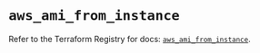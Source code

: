 # `aws_ami_from_instance`

Refer to the Terraform Registry for docs: [`aws_ami_from_instance`](https://registry.terraform.io/providers/hashicorp/aws/5.90.0/docs/resources/ami_from_instance).
